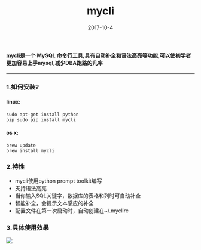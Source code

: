 ﻿---
title: mycli
tags: tools
date: 2017-10-4
---

#### [mycli](http://mycli.net/)是一个 MySQL 命令行工具,具有自动补全和语法高亮等功能,可以使初学者更加容易上手mysql,减少DBA跑路的几率
<!--more-->

---

### 1.如何安装?

#### linux:

```
sudo apt-get install python
pip sudo pip install mycli
```

#### os x:

```
brew update
brew install mycli
```

### 2.特性

*   mycli使用python prompt toolkit编写
*   支持语法高亮
*   当你输入SQL关键字，数据库的表格和列时可自动补全
*   智能补全，会提示文本感应的补全
*   配置文件在第一次启动时，自动创建在~/.myclirc

### 3.具体使用效果
![](http://wordpress-1252569881.cosgz.myqcloud.com/gif/main.gif)